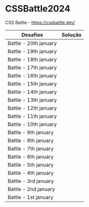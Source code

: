 # CSSBattle2024

CSS Battle - https://cssbattle.dev/

Desafios | Solução |
---| ---|
Battle - 20th january| 
Battle - 19th january | 
Battle - 18th january | 
Battle - 17th january | 
Battle - 16th january | 
Battle - 15th january | 
Battle - 14th january | 
Battle - 13th january | 
Battle - 12th january | 
Battle - 11th january | 
Battle - 10th january | 
Battle - 9th january | 
Battle - 8th january | 
Battle - 7th january | 
Battle - 6th january | 
Battle - 5th january | 
Battle - 4th january | 
Battle - 3rd january | 
Battle - 2nd january | 
Battle - 1st january | 
